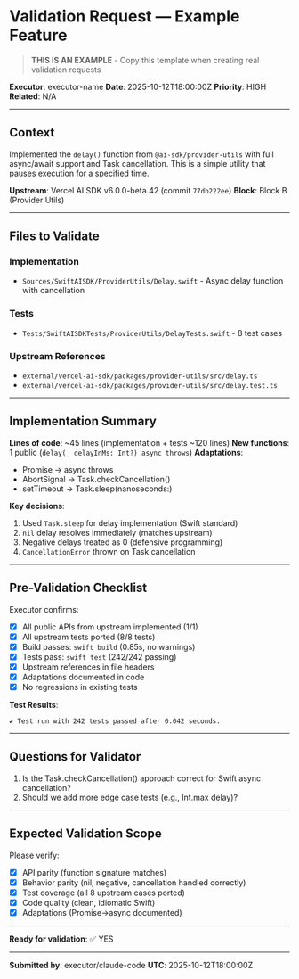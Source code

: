 # Validation Request — Example Feature

> **THIS IS AN EXAMPLE** - Copy this template when creating real validation requests

**Executor**: executor-name
**Date**: 2025-10-12T18:00:00Z
**Priority**: HIGH
**Related**: N/A

---

## Context

Implemented the `delay()` function from `@ai-sdk/provider-utils` with full async/await support and Task cancellation. This is a simple utility that pauses execution for a specified time.

**Upstream**: Vercel AI SDK v6.0.0-beta.42 (commit `77db222ee`)
**Block**: Block B (Provider Utils)

---

## Files to Validate

### Implementation
- `Sources/SwiftAISDK/ProviderUtils/Delay.swift` - Async delay function with cancellation

### Tests
- `Tests/SwiftAISDKTests/ProviderUtils/DelayTests.swift` - 8 test cases

### Upstream References
- `external/vercel-ai-sdk/packages/provider-utils/src/delay.ts`
- `external/vercel-ai-sdk/packages/provider-utils/src/delay.test.ts`

---

## Implementation Summary

**Lines of code**: ~45 lines (implementation + tests ~120 lines)
**New functions**: 1 public (`delay(_ delayInMs: Int?) async throws`)
**Adaptations**:
- Promise → async throws
- AbortSignal → Task.checkCancellation()
- setTimeout → Task.sleep(nanoseconds:)

**Key decisions**:
1. Used `Task.sleep` for delay implementation (Swift standard)
2. `nil` delay resolves immediately (matches upstream)
3. Negative delays treated as 0 (defensive programming)
4. `CancellationError` thrown on Task cancellation

---

## Pre-Validation Checklist

Executor confirms:
- [x] All public APIs from upstream implemented (1/1)
- [x] All upstream tests ported (8/8 tests)
- [x] Build passes: `swift build` (0.85s, no warnings)
- [x] Tests pass: `swift test` (242/242 passing)
- [x] Upstream references in file headers
- [x] Adaptations documented in code
- [x] No regressions in existing tests

**Test Results**:
```
✔ Test run with 242 tests passed after 0.042 seconds.
```

---

## Questions for Validator

1. Is the Task.checkCancellation() approach correct for Swift async cancellation?
2. Should we add more edge case tests (e.g., Int.max delay)?

---

## Expected Validation Scope

Please verify:
- [x] API parity (function signature matches)
- [x] Behavior parity (nil, negative, cancellation handled correctly)
- [x] Test coverage (all 8 upstream cases ported)
- [x] Code quality (clean, idiomatic Swift)
- [x] Adaptations (Promise→async documented)

---

**Ready for validation**: ✅ YES

---
**Submitted by**: executor/claude-code
**UTC**: 2025-10-12T18:00:00Z
